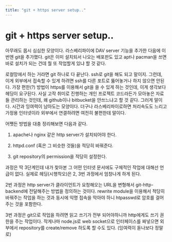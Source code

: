 ```yaml
---
title: "git + https server setup.."
---
```

# git + https server setup..


아무래도 몹시 심심한 모양이다. 라스베리파이에 DAV server 기능을 추가한 다음에 이번엔 git을 추가했다. git은 이미 설치되서 나오는 배포판도 있고 apt나 pacman을 쓰면 바로 설치가 되는 건데 뭘 또 작업할게 있냐 할 것 같다.




로컬망에서 하는 거라면 git 하나로 다 끝난다. ssh로 git을 해도 되고 말이지. 그런데, 이게 외부에서 접속할 수 있게 하려면 ssh를 다른 포트로 뚫어놓거나 하지 않으면 안된다. 가장 편한(?) 방법이 https를 이용해서 git을 쓸 수 있게 하는 것인데, 이게 생각보다 헤딩이 요구된다. 사실 고작 취미로 진행하는 개인 프로젝트 코드라든가 모아놓은 자료들 관리하는 것인데, 왜 github이나 bitbucket을 안쓰느냐고 할 것 같다. 그러게 말이다. 시간과 잉여력이 남아도는 모양이다. 더구나 라스베리파이로하면 처리속도도 느리고 가정용 인터넷이라 외부에서 연결하려면 여전히 불편한데 말이다.




어쨋든 방법을 대충 정리해보면 다음과 같다.




1) apache나 nginx 같은 http server가 설치되어야 한다. 

2) httpd.conf (혹은 그 비슷한 것들)을 적당히 바꿔준다.

3) git repository의 permission을 적당히 설정한다.




과정은 딱 3단계인데 내가 찾아본 그 어떤 인터넷 문서에도 구체적인 작업에 대해선 언급이 없다. 실제로 헤딩(시행착오)은 2, 3번 과정에서 엄창나게 하게 된다. 




2번 과정은 http server가 클라이언트가 요청해오는 URL을 변형해서 git-http-backend에 전달해주는 방법을 정의하는 것이다. rewrite module을 이용해서 적당히 바꿔주는 작업을 하는 것과 동시에 익명 접속을 막아야 하니 htpasswd로 암호를 걸어주는 것을 포함한다. 




3번 과정은 git으로 작업을 하려면 읽고 쓰기가 전부 되어야하니까 http에게도 쓰기 권한을 주는 작업이다. 작게나마 node.js로 web socket으로 인터페이스를 짜넣으면 외부에서 repository를 create/remove 하도록 할 수도 있다. (잉여력이 돋나보다 정말로)





